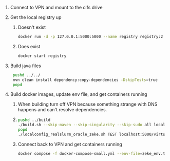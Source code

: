 1. Connect to VPN and mount to the cifs drive

2. Get the local registry up
   1. Doesn't exist
       ``` bash 
       docker run -d -p 127.0.0.1:5000:5000 --name registry registry:2 
       ```
   2. Does exist
      ```bash 
      docker start registry
      ```

3. Build java files 
   ``` bash 
    pushd ../../
    mvn clean install dependency:copy-dependencies -DskipTests=true
    popd
    ```

4. Build docker images, update env file, and get containers running
   1. When building turn off VPN because something strange with DNS happens and can't resolve dependencies.
   2. 
       ```bash
       pushd ../build
       ./build.sh --skip-maven --skip-singularity --skip-sudo all localhost:5000/virtualcell dev_zeke
       popd
       ./localconfig_realslurm_oracle_zeke.sh TEST localhost:5000/virtualcell dev_zeke 7.5.0 1234 ./zeke_env.txt
       ```
   3. Connect back to VPN and get containers running
      ```bash
      docker compose -f docker-compose-small.yml --env-file=zeke_env.txt up
      ```